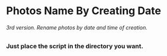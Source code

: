 # Photos Name By Creating Date
###### 3rd version. Rename photos by date and time of creation.

### Just place the script in the directory you want.
